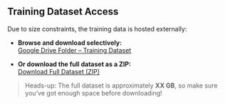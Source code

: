 ##  Training Dataset Access

Due to size constraints, the training data is hosted externally:

- **Browse and download selectively:**  
  [Google Drive Folder – Training Dataset](https://drive.google.com/drive/folders/1lZuuFywHOs21sTzv62HLuDzh1QIsTdGI)

- **Or download the full dataset as a ZIP:**  
  [Download Full Dataset (ZIP)](https://drive.google.com/uc?id=YOUR_FILE_ID&export=download)

>  Heads-up: The full dataset is approximately **XX GB**, so make sure you’ve got enough space before downloading!

